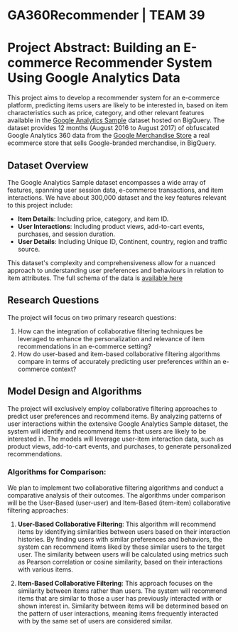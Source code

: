 # GA360Recommender | TEAM 39

# Project Abstract: Building an E-commerce Recommender System Using Google Analytics Data

This project aims to develop a recommender system for an e-commerce platform, predicting items users are likely to be interested in, based on item characteristics such as price, category, and other relevant features available in the [Google Analytics Sample](https://console.cloud.google.com/marketplace/product/obfuscated-ga360-data/obfuscated-ga360-data?project=realtime-gan) dataset hosted on BigQuery. The dataset provides 12 months (August 2016 to August 2017) of obfuscated Google Analytics 360 data from the [Google Merchandise Store](https://shop.merch.google/canada) a real ecommerce store that sells Google-branded merchandise, in BigQuery.

## Dataset Overview

The Google Analytics Sample dataset encompasses a wide array of features, spanning user session data, e-commerce transactions, and item interactions. We have about 300,000 dataset and the key features relevant to this project include:

- **Item Details**: Including price, category, and item ID.
- **User Interactions**: Including product views, add-to-cart events, purchases, and session duration.
- **User Details**: Including Unique ID, Continent, country, region and traffic source. 

This dataset's complexity and comprehensiveness allow for a nuanced approach to understanding user preferences and behaviours in relation to item attributes. The full schema of the data is [available here](https://support.google.com/analytics/answer/3437719?hl=en)

## Research Questions

The project will focus on two primary research questions:

1. How can the integration of collaborative filtering techniques be leveraged to enhance the personalization and relevance of item recommendations in an e-commerce setting?
2. How do user-based and item-based collaborative filtering algorithms compare in terms of accurately predicting user preferences within an e-commerce context?

## Model Design and Algorithms

The project will exclusively employ collaborative filtering approaches to predict user preferences and recommend items. By analyzing patterns of user interactions within the extensive Google Analytics Sample dataset, the system will identify and recommend items that users are likely to be interested in. The models will leverage user-item interaction data, such as product views, add-to-cart events, and purchases, to generate personalized recommendations.

### Algorithms for Comparison:

We plan to implement two collaborative filtering algorithms and conduct a comparative analysis of their outcomes. The algorithms under comparison will be the User-Based (user-user) and Item-Based (item-item) collaborative filtering approaches:

1. **User-Based Collaborative Filtering**: This algorithm will recommend items by identifying similarities between users based on their interaction histories. By finding users with similar preferences and behaviors, the system can recommend items liked by these similar users to the target user. The similarity between users will be calculated using metrics such as Pearson correlation or cosine similarity, based on their interactions with various items.

2. **Item-Based Collaborative Filtering**: This approach focuses on the similarity between items rather than users. The system will recommend items that are similar to those a user has previously interacted with or shown interest in. Similarity between items will be determined based on the pattern of user interactions, meaning items frequently interacted with by the same set of users are considered similar.


